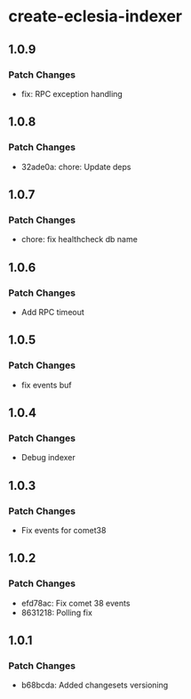 # create-eclesia-indexer

## 1.0.9

### Patch Changes

- fix: RPC exception handling

## 1.0.8

### Patch Changes

- 32ade0a: chore: Update deps

## 1.0.7

### Patch Changes

- chore: fix healthcheck db name

## 1.0.6

### Patch Changes

- Add RPC timeout

## 1.0.5

### Patch Changes

- fix events buf

## 1.0.4

### Patch Changes

- Debug indexer

## 1.0.3

### Patch Changes

- Fix events for comet38

## 1.0.2

### Patch Changes

- efd78ac: Fix comet 38 events
- 8631218: Polling fix

## 1.0.1

### Patch Changes

- b68bcda: Added changesets versioning
